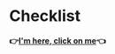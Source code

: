 # **Checklist** 

**:point_right:[I'm here, click on me](https://github.com/ViacheslavQApro/Checklists/blob/master/PDF/checklist_example.pdf):point_left:**

